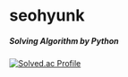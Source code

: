 # seohyunk

##### _Solving Algorithm by Python_


[![Solved.ac Profile](http://mazassumnida.wtf/api/v2/generate_badge?boj=se0hyun)](https://solved.ac/se0hyun/)
